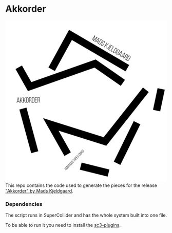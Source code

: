 # Akkorder
![alt](akkorder-cover.jpg)
This repo contains the code used to generate the pieces for the release ["Akkorder" by Mads Kjeldgaard](https://ambitioustapes.bandcamp.com/album/akkorder-2).

### Dependencies
The script runs in SuperCollider and has the whole system built into one file.

To be able to run it you need to install the [sc3-plugins](https://github.com/supercollider/sc3-plugins/releases).

